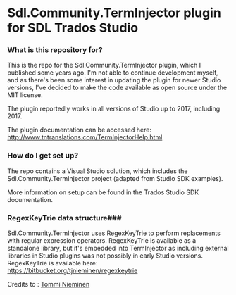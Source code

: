 # Sdl.Community.TermInjector plugin for SDL Trados Studio #

### What is this repository for? ###

This is the repo for the Sdl.Community.TermInjector plugin, which I published some years ago.
I'm not able to continue development myself, and as there's been some interest 
in updating the plugin for newer Studio versions, I've decided to make the code
available as open source under the MIT license.

The plugin reportedly works in all versions of Studio up to 2017, including 2017.

The plugin documentation can be accessed here:
http://www.tntranslations.com/TermInjectorHelp.html

### How do I get set up? ###

The repo contains a Visual Studio solution, which includes the Sdl.Community.TermInjector
project (adapted from Studio SDK examples).

More information on setup can be found in the Trados Studio SDK documentation. 

### RegexKeyTrie data structure###

Sdl.Community.TermInjector uses RegexKeyTrie to perform replacements with regular expression
operators. RegexKeyTrie is available as a standalone library, but it's
embedded into TermInjector as including external libraries in Studio plugins
was not possibly in early Studio versions. RegexKeyTrie is available here:
https://bitbucket.org/tjnieminen/regexkeytrie


Credits to : [Tommi Nieminen](https://bitbucket.org/tjnieminen/)
